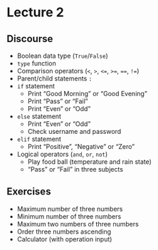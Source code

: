 # Lecture 2 #

## Discourse ##

* Boolean data type (`True`/`False`)
* `type` function
* Comparison operators (`<`, `>`, `<=`, `>=`, `==`, `!=`)
* Parent/child statements `:`
* `if` statement
  * Print “Good Morning” or “Good Evening”
  * Print “Pass” or “Fail”
  * Print “Even” or “Odd”
* `else` statement
  * Print “Even” or “Odd”
  * Check username and password
* `elif` statement
  * Print “Positive”, “Negative” or “Zero”
* Logical operators (`and`, `or`, `not`)
  * Play food ball (temperature and rain state)
  * “Pass” or “Fail” in three subjects

## Exercises ##

* Maximum number of three numbers
* Minimum number of three numbers
* Maximum two numbers of three numbers
* Order three numbers ascending
* Calculator (with operation input)
